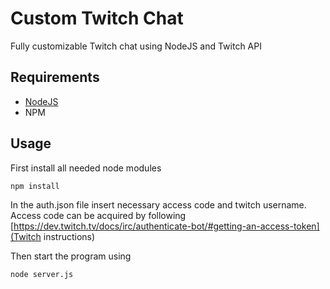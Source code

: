 # Custom Twitch Chat

Fully customizable Twitch chat using NodeJS and Twitch API

## Requirements

- [NodeJS](https://nodejs.org/en)
- NPM

## Usage

First install all needed node modules

```bash
npm install
```
In the auth.json file insert necessary access code and twitch username. Access code can be acquired by following [https://dev.twitch.tv/docs/irc/authenticate-bot/#getting-an-access-token](Twitch instructions)

Then start the program using

```bash
node server.js
```

